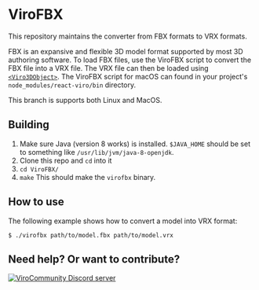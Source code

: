# ViroFBX

This repository maintains the converter from FBX formats to VRX formats.

FBX is an expansive and flexible 3D model format supported by most 3D authoring software. To load FBX files, use the ViroFBX script to convert the FBX file into a VRX file. The VRX file can then be loaded using [`<Viro3DObject>`](https://docs.viromedia.com/docs/3d-objects). The ViroFBX script for macOS can found in your project's `node_modules/react-viro/bin` directory.

This branch is supports both Linux and MacOS.

## Building
1. Make sure Java (version 8 works) is installed. `$JAVA_HOME` should be set to something like `/usr/lib/jvm/java-8-openjdk`.
2. Clone this repo and `cd` into it
3. `cd ViroFBX/`
4. `make`
This should make the `virofbx` binary.

## How to use
The following example shows how to convert a model into VRX format:

```console
$ ./virofbx path/to/model.fbx path/to/model.vrx
```

## Need help? Or want to contribute?
<a href="https://discord.gg/H3ksm5NhzT">
   <img src="https://discordapp.com/api/guilds/774471080713781259/widget.png?style=banner2" alt="ViroCommunity Discord server"/>
</a>

